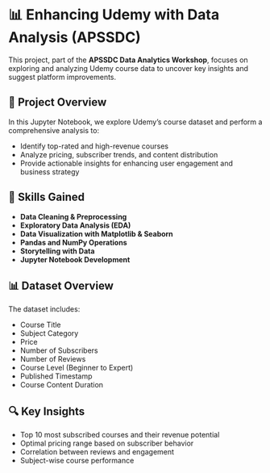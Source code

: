 # 📊 Enhancing Udemy with Data Analysis (APSSDC)

This project, part of the **APSSDC Data Analytics Workshop**, focuses on exploring and analyzing Udemy course data to uncover key insights and suggest platform improvements.

## 📁 Project Overview

In this Jupyter Notebook, we explore Udemy’s course dataset and perform a comprehensive analysis to:

- Identify top-rated and high-revenue courses
- Analyze pricing, subscriber trends, and content distribution
- Provide actionable insights for enhancing user engagement and business strategy

## 🧠 Skills Gained

- **Data Cleaning & Preprocessing**
- **Exploratory Data Analysis (EDA)**
- **Data Visualization with Matplotlib & Seaborn**
- **Pandas and NumPy Operations**
- **Storytelling with Data**
- **Jupyter Notebook Development**

## 📊 Dataset Overview

The dataset includes:

- Course Title  
- Subject Category  
- Price  
- Number of Subscribers  
- Number of Reviews  
- Course Level (Beginner to Expert)  
- Published Timestamp  
- Course Content Duration  

## 🔍 Key Insights

- Top 10 most subscribed courses and their revenue potential
- Optimal pricing range based on subscriber behavior
- Correlation between reviews and engagement
- Subject-wise course performance
